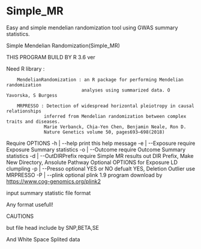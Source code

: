 # Simple_MR
Easy and simple mendelian randomization tool using GWAS summary statistics.


Simple Mendelian Randomization(Simple_MR)
  
THIS PROGRAM BUILD BY R 3.6 ver


Need R library :

        MendelianRandomization : an R package for performing Mendelian randomization
                                analyses using summarized data. O Yavorska, S Burgess

        MRPRESSO : Detection of widespread horizontal pleiotropy in causal relationships
                  inferred from Mendelian randomization between complex traits and diseases.
                  Marie Verbanck, Chia-Yen Chen, Benjamin Neale, Ron D.
                  Nature Genetics volume 50, pages693–698(2018)


Require OPTIONS
-h | --help                   print this help message
-e | --Exposure      require  Exposure Summary statistics
-o | --Outcome       require  Outcome Summary statistics
-d | --OutDIRPrefix  require  Simple MR results out DIR Prefix, Make New Directory, Ansolute Pathway
Optional OPTIONS for Exposure LD clumpling
-p | --Presso        optional YES or NO defualt YES, Deletion Outlier use MRPRESSO
-P | --plink         optional plink 1.9 program download by https://www.cog-genomics.org/plink2


input summary statistic file format

Any format usefull!

CAUTIONS

but file head include by SNP,BETA,SE

And White Space Splited data

